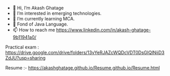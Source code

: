 - 👋 Hi, I’m Akash Ghatage
- 👀 I’m interested in emerging technologies.
- 🌱 I’m currently learning MCA.
- 💞️ Fond of Java Language.
- 📫 How to reach me https://www.linkedin.com/in/akash-ghatage-9b11941a0/


Practical exam : https://drive.google.com/drive/folders/13vYeRJAZcWQDcVDT0DsGIQlNiiD3ZdJU?usp=sharing

Resume :- https://akashghatage.github.io/Resume.github.io/Resume.html

<!---
AKASHGHATAGE/AKASHGHATAGE is a ✨ special ✨ repository because its `README.md` (this file) appears on your GitHub profile.
You can click the Preview link to take a look at your changes.
--->
